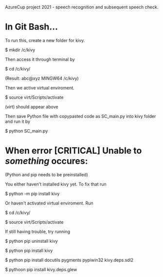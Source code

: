 AzureCup project 2021 - speech recognition and subsequent speech check. 

# In Git Bash...
To run this, create a new folder for kivy.

$ mkdir /c/kivy

Then access it through terminal by

$ cd /c/kivy/

(Result: abc@xyz MINGW64 /c/kivy)

Then we active virtual enviroment.

$ source virt/Scripts/activate

(virt) should appear above

Then save Python file with copypasted code as SC_main.py into kivy folder and run it by

$ python SC_main.py


# When error [CRITICAL] Unable to *something* occures:
(Python and pip needs to be preinstalled)

You either haven't installed kivy yet. To fix that run 

$ python -m pip install kivy

Or haven't activated virtual enviroment. Run

$ cd /c/kivy/

$ source virt/Scripts/activate


If still having trouble, try running 

$ python pip uninstall kivy

$ python pip install kivy

$ python pip install docutils pygments pypiwin32 kivy.deps.sdl2

$ pythoon pip install kivy.deps.glew




